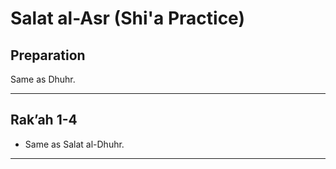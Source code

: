 # Salat al-Asr (Shi'a Practice)

## **Preparation**
Same as Dhuhr.

---

## **Rak’ah 1-4**

- Same as Salat al-Dhuhr.

---
